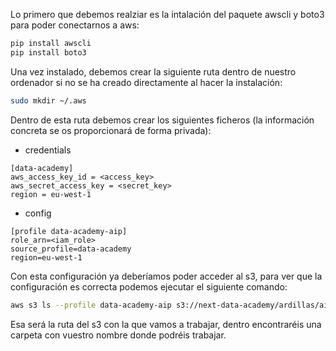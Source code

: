 Lo primero que debemos realziar es la intalación del paquete awscli y boto3 para poder conectarnos a aws:

``` Bash
pip install awscli
pip install boto3
```

Una vez instalado, debemos crear la siguiente ruta dentro de nuestro ordenador si no se ha creado directamente al hacer la instalación:

``` Bash
sudo mkdir ~/.aws
```

Dentro de esta ruta debemos crear los siguientes ficheros (la información concreta se os proporcionará de forma privada):

- credentials
```
[data-academy]
aws_access_key_id = <access_key>
aws_secret_access_key = <secret_key>
region = eu-west-1
```

- config
```
[profile data-academy-aip]
role_arn=<iam_role>
source_profile=data-academy
region=eu-west-1
```

Con esta configuración ya deberíamos poder acceder al s3, para ver que la configuración es correcta podemos ejecutar el siguiente comando:

``` Bash
aws s3 ls --profile data-academy-aip s3://next-data-academy/ardillas/aip/
```

Esa será la ruta del s3 con la que vamos a trabajar, dentro encontraréis una carpeta con vuestro nombre donde podréis trabajar.